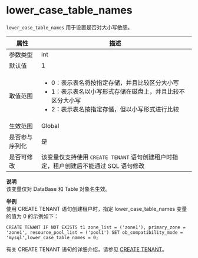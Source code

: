 lower_case_table_names 
===========================================

`lower_case_table_names` 用于设置是否对大小写敏感。


| **属性**  |                                                                                                   **描述**                                                                                                    |
|---------|-------------------------------------------------------------------------------------------------------------------------------------------------------------------------------------------------------------|
| 参数类型    | int                                                                                                                                                                                                         |
| 默认值     | 1                                                                                                                                                                                                           |
| 取值范围    | <ul><li> 0：表示表名将按指定存储，并且比较区分大小写 </li><li> 1：表示表名以小写形式存储在磁盘上，并且比较不区分大小写 </li><li> 2：表示表名按指定存储，但以小写形式进行比较</li></ul>    |
| 生效范围    | Global                                                                                                                                                                                                      |
| 是否参与序列化 | 是                                                                                                                                                                                                           |
| 是否可修改   | 该变量仅支持使用 `CREATE TENANT` 语句创建租户时指定，租户创建后不能通过 SQL 语句修改                                                                                                                                                                  |

**说明**  
该变量仅对 DataBase 和 Table 对象名生效。

**举例**  
使用 CREATE TENANT 语句创建租户时，指定 lower_case_table_names 变量的值为 0 的示例如下：



    CREATE TENANT IF NOT EXISTS t1 zone_list = ('zone1'), primary_zone = 'zone1', resource_pool_list = ('pool1') SET ob_compatibility_mode = 'mysql',lower_case_table_names = 0;

有关 CREATE TENANT 语句的详细介绍，请参见 [CREATE TENANT](../../10.sql-reference/5.sql-statements/21.create-tenant.md)。
